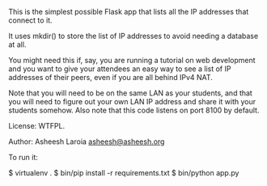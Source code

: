 This is the simplest possible Flask app that lists all the IP 
addresses that connect to it.

It uses mkdir() to store the list of IP addresses to avoid needing a 
database at all.

You might need this if, say, you are running a tutorial on web 
development and you want to give your attendees an easy way to see a 
list of IP addresses of their peers, even if you are all behind IPv4 
NAT.

Note that you will need to be on the same LAN as your students, and 
that you will need to figure out your own LAN IP address and share it 
with your students somehow. Also note that this code listens on port 
8100 by default.

License: WTFPL.

Author: Asheesh Laroia <asheesh@asheesh.org>

To run it:

 $ virtualenv .
 $ bin/pip install -r requirements.txt
 $ bin/python app.py
